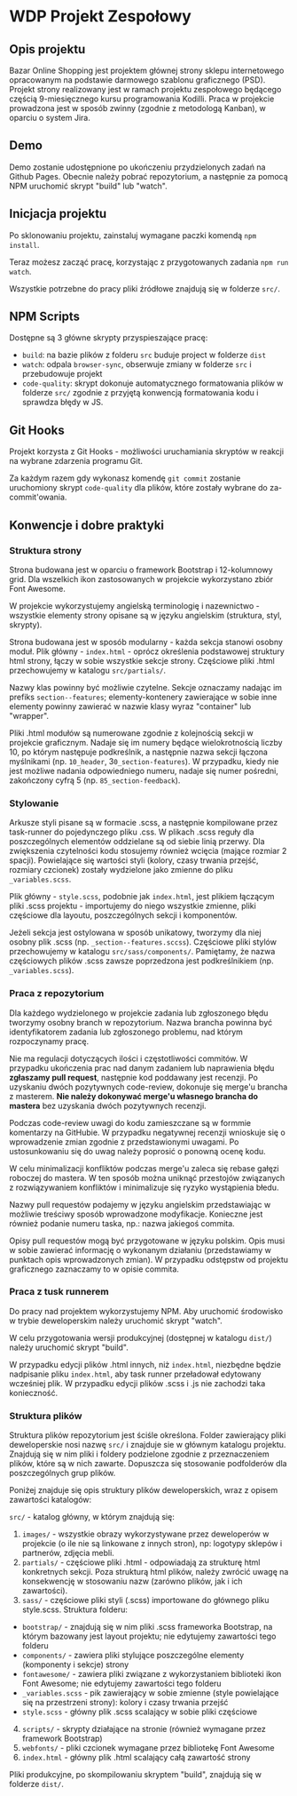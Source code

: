 # WDP Projekt Zespołowy

## Opis projektu

Bazar Online Shopping jest projektem głównej strony sklepu internetowego opracowanym na podstawie darmowego szablonu graficznego (PSD). Projekt strony realizowany jest w ramach projektu zespołowego będącego częścią 9-miesięcznego kursu programowania Kodilli. Praca w projekcie prowadzona jest w sposób zwinny (zgodnie z metodologą Kanban), w oparciu o system Jira.

## Demo

Demo zostanie udostępnione po ukończeniu przydzielonych zadań na Github Pages. Obecnie należy pobrać repozytorium, a następnie za pomocą NPM uruchomić skrypt "build" lub "watch".

## Inicjacja projektu

Po sklonowaniu projektu, zainstaluj wymagane paczki komendą `npm install`.

Teraz możesz zacząć pracę, korzystając z przygotowanych zadania `npm run watch`.

Wszystkie potrzebne do pracy pliki źródłowe znajdują się w folderze `src/`.

## NPM Scripts

Dostępne są 3 główne skrypty przyspieszające pracę:

- `build`: na bazie plików z folderu `src` buduje project w folderze `dist`
- `watch`: odpala `browser-sync`, obserwuje zmiany w folderze `src` i przebudowuje projekt
- `code-quality`: skrypt dokonuje automatycznego formatowania plików w folderze `src/`
  zgodnie z przyjętą konwencją formatowania kodu i sprawdza błędy w JS.

## Git Hooks

Projekt korzysta z Git Hooks - możliwości uruchamiania skryptów w reakcji na wybrane zdarzenia programu Git.

Za każdym razem gdy wykonasz komendę `git commit` zostanie uruchomiony skrypt `code-quality`
dla plików, które zostały wybrane do za-commit'owania.

## Konwencje i dobre praktyki

### Struktura strony

Strona budowana jest w oparciu o framework Bootstrap i 12-kolumnowy grid. Dla wszelkich ikon zastosowanych w projekcie wykorzystano zbiór Font Awesome.

W projekcie wykorzystujemy angielską terminologię i nazewnictwo - wszystkie elementy strony opisane są w języku angielskim (struktura, styl, skrypty).

Strona budowana jest w sposób modularny - każda sekcja stanowi osobny moduł. Plik główny - `index.html` - oprócz określenia podstawowej struktury html strony, łączy w sobie wszystkie sekcje strony. Częściowe pliki .html przechowujemy w katalogu `src/partials/`.

Nazwy klas powinny być możliwie czytelne. Sekcje oznaczamy nadając im prefiks `section--features`; elementy-kontenery zawierające w sobie inne elementy powinny zawierać w nazwie klasy wyraz "container" lub "wrapper". 

Pliki .html modułów są numerowane zgodnie z kolejnością sekcji w projekcie graficznym. Nadaje się im numery będące wielokrotnością liczby 10, po którym następuje podkreślnik, a następnie nazwa sekcji łączona myślnikami (np. `10_header`, 3`0_section-features`). W przypadku, kiedy nie jest możliwe nadania odpowiedniego numeru, nadaje się numer pośredni, zakończony cyfrą 5 (np. `85_section-feedback`).

### Stylowanie

Arkusze styli pisane są w formacie .scss, a następnie kompilowane przez task-runner do pojedynczego pliku .css. 
W plikach .scss reguły dla poszczególnych elementów oddzielane są od siebie linią przerwy. Dla zwiększenia czytelności kodu stosujemy również wcięcia (mające rozmiar 2 spacji).
Powielające się wartości styli (kolory, czasy trwania przejść, rozmiary czcionek) zostały wydzielone jako zmienne do pliku `_variables.scss`.

Plik główny - `style.scss`, podobnie jak `index.html`, jest plikiem łączącym pliki .scss projektu - importujemy do niego wszystkie zmienne, pliki częściowe dla layoutu, poszczególnych sekcji i komponentów.

Jeżeli sekcja jest ostylowana w sposób unikatowy, tworzymy dla niej osobny plik .scss (np. `_section--features.sccss`). Częściowe pliki stylów przechowujemy w katalogu `src/sass/components/`. Pamiętamy, że nazwa częściowych plików .scss zawsze poprzedzona jest podkreślnikiem (np. `_variables.scss`).


### Praca z repozytorium

Dla każdego wydzielonego w projekcie zadania lub zgłoszonego błędu tworzymy osobny branch w repozytorium. Nazwa brancha powinna być identyfikatorem zadania lub zgłoszonego problemu, nad którym rozpoczynamy pracę.

Nie ma regulacji dotyczących ilości i częstotliwości commitów. W przypadku ukończenia prac nad danym zadaniem lub naprawienia błędu **zgłaszamy pull request**, następnie kod poddawany jest recenzji. Po uzyskaniu dwóch pozytywnych code-review, dokonuje się merge'u brancha z masterem. **Nie należy dokonywać merge'u własnego brancha do mastera** bez uzyskania dwóch pozytywnych recenzji.

Podczas code-review uwagi do kodu zamieszczane są w formmie komentarzy na GitHubie. W przypadku negatywnej recenzji wnioskuje się o wprowadzenie zmian zgodnie z przedstawionymi uwagami. Po ustosunkowaniu się do uwag należy poprosić o ponowną ocenę kodu.

W celu minimalizacji konfliktów podczas merge'u zaleca się rebase gałęzi roboczej do mastera. W ten sposób można uniknąć przestojów związanych z rozwiązywaniem konfliktów i minimalizuje się ryzyko wystąpienia błedu.

Nazwy pull requestów podajemy w języku angielskim przedstawiając w możliwie treściwy sposób wprowadzone modyfikacje. Konieczne jest również podanie numeru taska, np.: nazwa jakiegoś commita.

Opisy pull requestów mogą być przygotowane w języku polskim. Opis musi w sobie zawierać informację o wykonanym działaniu (przedstawiamy w punktach opis wprowadzonych zmian). W przypadku odstępstw od projektu graficznego zaznaczamy to w opisie commita. 

### Praca z tusk runnerem

Do pracy nad projektem wykorzystujemy NPM. Aby uruchomić środowisko w trybie deweloperskim należy uruchomić skrypt "watch". 

W celu przygotowania wersji produkcyjnej (dostępnej w katalogu `dist/`) należy uruchomić skrypt "build".

W przypadku edycji plików .html innych, niż `index.html`, niezbędne będzie nadpisanie pliku `index.html`, aby task runner przeładował edytowany wcześniej plik. W przypadku edycji plików .scss i .js nie zachodzi taka konieczność.

### Struktura plików

Struktura plików repozytorium jest ściśle określona. 
Folder zawierający pliki deweloperskie nosi nazwę `src/` i znajduje sie w głównym katalogu projektu. Znajdują się w nim pliki i foldery podzielone zgodnie z przeznaczeniem plików, które są w nich zawarte. Dopuszcza się stosowanie podfolderów dla poszczególnych grup plików. 

Poniżej znajduje się opis struktury plików deweloperskich, wraz z opisem zawartości katalogów:

`src/` - katalog główny, w którym znajdują się:

1. `images/` - wszystkie obrazy wykorzystywane przez deweloperów w projekcie (o ile nie są linkowane z innych stron), np: logotypy sklepów i partnerów, zdjęcia mebli.
2. `partials/` - częściowe pliki .html - odpowiadają za strukturę html konkretnych sekcji. Poza strukturą html plików, należy zwrócić uwagę na konsekwencję w stosowaniu nazw (zarówno plików, jak i ich zawartości).
3. `sass/` - częściowe pliki styli (.scss) importowane do głównego pliku style.scss. Struktura folderu:
  - `bootstrap/` - znajdują się w nim pliki .scss frameworka Bootstrap, na którym bazowany jest layout projektu; nie edytujemy zawartości tego folderu
  - `components/` - zawiera pliki stylujące poszczególne elementy (komponenty i sekcje) strony
  - `fontawesome/` - zawiera pliki związane z wykorzystaniem biblioteki ikon Font Awesome; nie edytujemy zawartości tego folderu
  - `_variables.scss` - pik zawierający w sobie zmienne (style powielające się na przestrzeni strony): kolory i czasy trwania przejść
  - `style.scss` - główny plik .scss scalający w sobie pliki częściowe
4. `scripts/` - skrypty działające na stronie (również wymagane przez framework Bootstrap)
5. `webfonts/` - pliki czcionek wymagane przez bibliotekę Font Awesome
6. `index.html` - główny plik .html scalający całą zawartość strony

Pliki produkcyjne, po skompilowaniu skryptem "build", znajdują się w folderze `dist/`.
